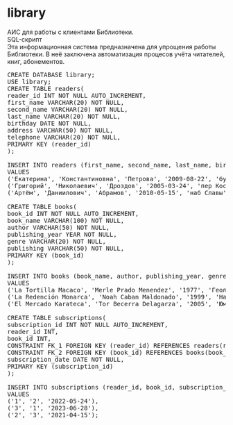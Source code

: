# library
АИС для работы с клиентами Библиотеки.<br>
SQL-скрипт<br>
Эта информационная система предназначена для упрощения работы Библиотеки. В неё заключена автоматизация процесов учёта читателей, книг, абонементов.<br>
<pre>CREATE DATABASE library;
USE library;
CREATE TABLE readers(
reader_id INT NOT NULL AUTO_INCREMENT,
first_name VARCHAR(20) NOT NULL,
second_name VARCHAR(20) NOT NULL,
last_name VARCHAR(20) NOT NULL,
birthday DATE NOT NULL,
address VARCHAR(50) NOT NULL,
telephone VARCHAR(20) NOT NULL,
PRIMARY KEY (reader_id)
);

INSERT INTO readers (first_name, second_name, last_name, birthday, address, telephone)
VALUES
('Екатерина', 'Константиновна', 'Петрова', '2009-08-22', 'бульвар Косиора', '74371396672'),
('Григорий', 'Николаевич', 'Дроздов', '2005-03-24', 'пер Косиора', '7436015999'),
('Артём', 'Даниилович', 'Абрамов', '2010-05-15', 'наб Славы', '7134814457');

CREATE TABLE books(
book_id INT NOT NULL AUTO_INCREMENT,
book_name VARCHAR(100) NOT NULL,
author VARCHAR(50) NOT NULL,
publishing_year YEAR NOT NULL,
genre VARCHAR(20) NOT NULL,
publishing VARCHAR(50) NOT NULL,
PRIMARY KEY (book_id)
);

INSERT INTO books (book_name, author, publishing_year, genre, publishing)
VALUES
('La Tortilla Macaco', 'Merle Prado Menendez', '1977', 'Геология', 'Línea Editorial'),
('La Redención Monarca', 'Noah Caban Maldonado', '1999', 'Научная фантастика', 'Editorial Forja'),
('El Mercado Karateca', 'Tor Becerra Delagarza', '2005', 'Юмор', 'Ediciones Geo');

CREATE TABLE subscriptions(
subscription_id INT NOT NULL AUTO_INCREMENT,
reader_id INT,
book_id INT,
CONSTRAINT FK_1 FOREIGN KEY (reader_id) REFERENCES readers(reader_id) ON DELETE CASCADE ON UPDATE CASCADE,
CONSTRAINT FK_2 FOREIGN KEY (book_id) REFERENCES books(book_id) ON DELETE CASCADE ON UPDATE CASCADE,
subscription_date DATE NOT NULL,
PRIMARY KEY (subscription_id)
);

INSERT INTO subscriptions (reader_id, book_id, subscription_date)
VALUES
('1', '2', '2022-05-24'),
('3', '1', '2023-06-28'),
('2', '3', '2021-04-15');</pre>
